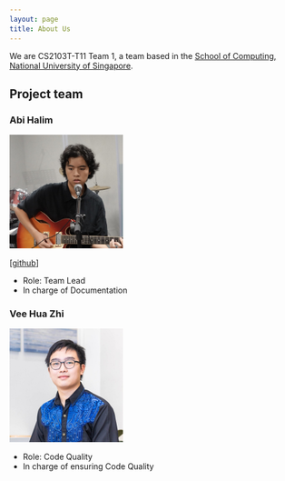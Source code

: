 ```yaml
---
layout: page
title: About Us
---
```


We are CS2103T-T11 Team 1, a team based in the [School of Computing, National University of Singapore](https://www.comp.nus.edu.sg).

## Project team

### Abi Halim

<img src="images/abihalim.png" width="200px">

[[github](https://github.com/AbiHalim)]

* Role: Team Lead
* In charge of Documentation

### Vee Hua Zhi

<img src="images/veehz.png" width="200px">

* Role: Code Quality
* In charge of ensuring Code Quality

